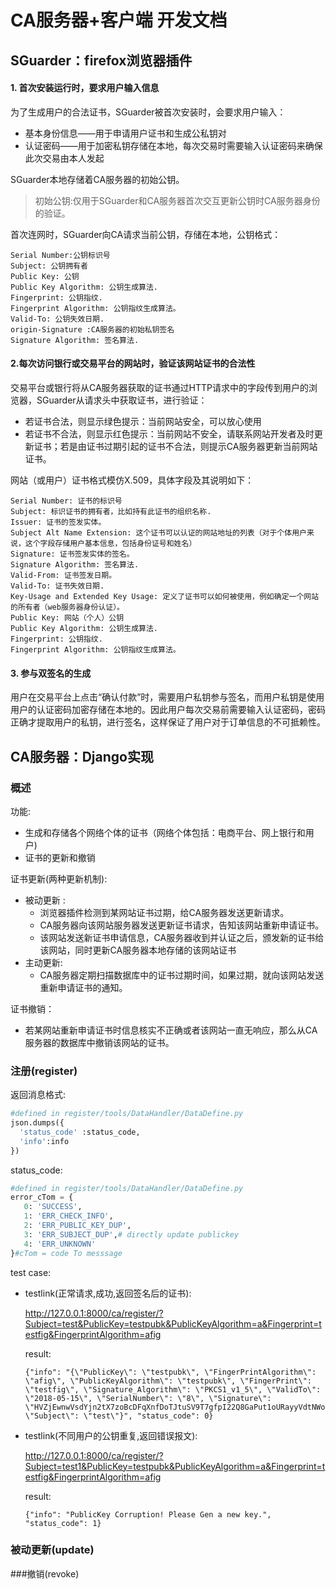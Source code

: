 # CA服务器+客户端 开发文档

## SGuarder：firefox浏览器插件

#### 1. 首次安装运行时，要求用户输入信息 

为了生成用户的合法证书，SGuarder被首次安装时，会要求用户输入：

- 基本身份信息——用于申请用户证书和生成公私钥对
- 认证密码——用于加密私钥存储在本地，每次交易时需要输入认证密码来确保此次交易由本人发起

SGuarder本地存储着CA服务器的初始公钥。

> 初始公钥:仅用于SGuarder和CA服务器首次交互更新公钥时CA服务器身份的验证。

首次连网时，SGuarder向CA请求当前公钥，存储在本地，公钥格式：

~~~
Serial Number:公钥标识号
Subject: 公钥拥有者
Public Key: 公钥
Public Key Algorithm: 公钥生成算法.
Fingerprint: 公钥指纹.
Fingerprint Algorithm: 公钥指纹生成算法。
Valid-To: 公钥失效日期.
origin-Signature :CA服务器的初始私钥签名
Signature Algorithm: 签名算法.
~~~

#### 2.每次访问银行或交易平台的网站时，验证该网站证书的合法性 

交易平台或银行将从CA服务器获取的证书通过HTTP请求中的字段传到用户的浏览器，SGuarder从请求头中获取证书，进行验证：

- 若证书合法，则显示绿色提示：当前网站安全，可以放心使用
- 若证书不合法，则显示红色提示：当前网站不安全，请联系网站开发者及时更新证书；若是由证书过期引起的证书不合法，则提示CA服务器更新当前网站证书。

网站（或用户）证书格式模仿X.509，具体字段及其说明如下：

~~~
Serial Number: 证书的标识号
Subject: 标识证书的拥有者，比如持有此证书的组织名称.
Issuer: 证书的签发实体。
Subject Alt Name Extension: 这个证书可以认证的网站地址的列表（对于个体用户来说，这个字段存储用户基本信息，包括身份证号和姓名）
Signature: 证书签发实体的签名。
Signature Algorithm: 签名算法.
Valid-From: 证书签发日期。
Valid-To: 证书失效日期.
Key-Usage and Extended Key Usage: 定义了证书可以如何被使用，例如确定一个网站的所有者（web服务器身份认证）。
Public Key: 网站（个人）公钥
Public Key Algorithm: 公钥生成算法.
Fingerprint: 公钥指纹.
Fingerprint Algorithm: 公钥指纹生成算法。 
~~~

#### 3. 参与双签名的生成

用户在交易平台上点击“确认付款”时，需要用户私钥参与签名，而用户私钥是使用用户的认证密码加密存储在本地的。因此用户每次交易前需要输入认证密码，密码正确才提取用户的私钥，进行签名，这样保证了用户对于订单信息的不可抵赖性。

## CA服务器：Django实现

### 概述

功能:

- 生成和存储各个网络个体的证书（网络个体包括：电商平台、网上银行和用户)
- 证书的更新和撤销

证书更新(两种更新机制):

- 被动更新	:
  - 浏览器插件检测到某网站证书过期，给CA服务器发送更新请求。
  - CA服务器向该网站服务器发送更新证书请求，告知该网站重新申请证书。
  - 该网站发送新证书申请信息，CA服务器收到并认证之后，颁发新的证书给该网站，同时更新CA服务器本地存储的该网站证书
- 主动更新:
  - CA服务器定期扫描数据库中的证书过期时间，如果过期，就向该网站发送重新申请证书的通知。

证书撤销：

-  若某网站重新申请证书时信息核实不正确或者该网站一直无响应，那么从CA服务器的数据库中撤销该网站的证书。

### 注册(register)

返回消息格式:

```python
#defined in register/tools/DataHandler/DataDefine.py
json.dumps({
  'status_code' :status_code,
  'info':info
})
```

status_code:

```python
#defined in register/tools/DataHandler/DataDefine.py
error_cTom = {
   0: 'SUCCESS',
   1: 'ERR_CHECK_INFO',
   2: 'ERR_PUBLIC_KEY_DUP',
   3: 'ERR_SUBJECT_DUP',# directly update publickey
   4: 'ERR_UNKNOWN'
}#cTom = code To messsage
```

test case:

- testlink(正常请求,成功,返回签名后的证书):

  http://127.0.0.1:8000/ca/register/?Subject=test&PublicKey=testpubk&PublicKeyAlgorithm=a&Fingerprint=testfig&FingerprintAlgorithm=afig

  result:

  ```
  {"info": "{\"PublicKey\": \"testpubk\", \"FingerPrintAlgorithm\": \"afig\", \"PublicKeyAlgorithm\": \"testpubk\", \"FingerPrint\": \"testfig\", \"Signature_Algorithm\": \"PKCS1_v1_5\", \"ValidTo\": \"2018-05-15\", \"SerialNumber\": \"8\", \"Signature\": \"HVZjEwnwVsdYjn2tX7zoBcDFqXnfDoTJtuSV9T7gfpI22Q8GaPut1oURayyVdtNWo8emy4Qa5e2pAwzVDZnJ19zhMNiQ7hzHzTJCMtRrYzqejMoT2J79VkuLegJvw8D0ajZW8oZ3VtOo/awvdDJD9628ZkQVzJBu129wcr6g8hg=\", \"Subject\": \"test\"}", "status_code": 0}
  ```

- testlink(不同用户的公钥重复,返回错误报文):

  http://127.0.0.1:8000/ca/register/?Subject=test1&PublicKey=testpubk&PublicKeyAlgorithm=a&Fingerprint=testfig&FingerprintAlgorithm=afig

  result:

  ```
  {"info": "PublicKey Corruption! Please Gen a new key.", "status_code": 1}
  ```



### 被动更新(update)



###撤销(revoke) 

